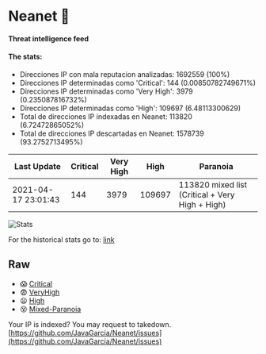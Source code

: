 # Neanet :hocho:
#### Threat intelligence feed
#### The stats:

- Direcciones IP con mala reputacion analizadas: 1692559 (100%)
- Direcciones IP determinadas como 'Critical':  144 (0.00850782749671%)
- Direcciones IP determinadas como 'Very High':  3979 (0.235087816732%)
- Direcciones IP determinadas como 'High':  109697 (6.48113300629)
- Total de direcciones IP indexadas en Neanet:  113820 (6.72472865052%)
- Total de direcciones IP descartadas en Neanet:  1578739 (93.2752713495%)

| Last Update | Critical | Very High | High | Paranoia |
| --- | --- | --- | --- | --- |
| 2021-04-17 23:01:43 | 144 | 3979 | 109697 | 113820 mixed list (Critical + Very High + High)|

![Stats](https://docs.google.com/spreadsheets/d/e/2PACX-1vSnaNMIXVabIpDJjufMlzH7poXnshF3mgd8Is1g9ytUEzVsP5my4Trn8f-xkoLLQ38xpL3HtmUexLo6/pubchart?oid=501124687&format=image)

For the historical stats go to: [link](/stats.csv)
## Raw
- :scream: [Critical](https://raw.githubusercontent.com/JavaGarcia/Neanet/master/blacklists/neanet_critical.txt)
- :fearful: [VeryHigh](https://raw.githubusercontent.com/JavaGarcia/Neanet/master/blacklists/neanet_veryHigh.txtt)
- :frowning: [High](https://raw.githubusercontent.com/JavaGarcia/Neanet/master/blacklists/neanet_high.txt)
- :dizzy_face: [Mixed-Paranoia](https://raw.githubusercontent.com/JavaGarcia/Neanet/master/blacklists/neanet_all.txt)


Your IP is indexed? You may request to takedown. [https://github.com/JavaGarcia/Neanet/issues](https://github.com/JavaGarcia/Neanet/issues)




































































































































































































































































































































































































































































































































































































































































































































































































































































































































































































































































































































































































































































































































































































































































































































































































































































































































































































































































































































































































































































































































































































































































































































































































































































































































































































































































































































































































































































































































































































































































































































































































































































































































































































































































































































































































































































































































































































































































































































































































































































































































































































































































































































































































































































































































































































































































































































































































































































































































































































































































































































































































































































































































































































































































































































































































































































































































































































































































































